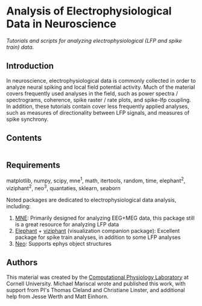 # Analysis of Electrophysiological Data in Neuroscience
*Tutorials and scripts for analyzing electrophysiological (LFP and spike train) data.* 
## Introduction
In neuroscience, electrophysiological data is commonly collected in order to analyze neural spiking and local field potential activity. Much of the material covers frequently used analyses in the field, such as power spectra / spectrograms, coherence, spike raster / rate plots, and spike-lfp coupling. In addition, these tutorials contain cover less frequently applied analyses, such as measures of directionality between LFP signals, and measures of spike synchrony. 
##  Contents
```{tableofcontents}
```
## Requirements
matplotlib, numpy, scipy, mne$^{1}$, math, itertools, random, time, elephant$^{2}$, viziphant$^{2}$, neo$^{3}$, quantaties, sklearn, seaborn

Noted packages are dedicated to electrophysiological data analysis, including:
1. [MNE](https://mne.tools/stable/index.html): Primarily designed for analyzing EEG+MEG data, this package still is a great resource for analyzing LFP data
2. [Elephant](https://elephant.readthedocs.io/en/latest/index.html) + [viziphant](https://viziphant.readthedocs.io/en/latest/) (visualization companion package): Excellent package for spike train analyses, in addition to some LFP analyses
3. [Neo](https://neo.readthedocs.io/en/stable/): Supports ephys object structures
## Authors
This material was created by the [Computational Physiology Laboratory](http://cplab.net/) at Cornell University. Michael Mariscal wrote and published this work, with support from PI's Thomas Cleland and Christiane Linster, and additional help from Jesse Werth and Matt Einhorn.  